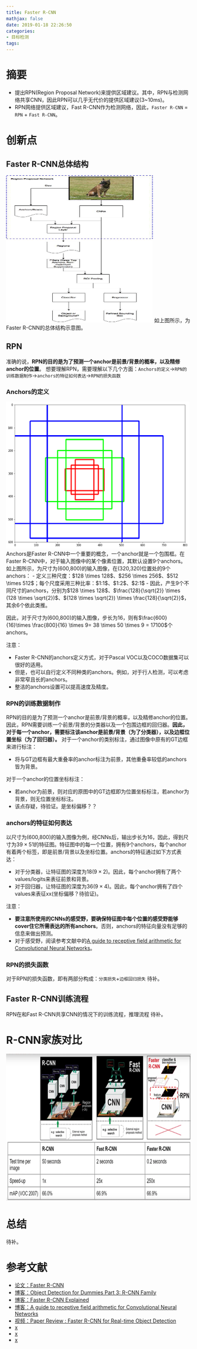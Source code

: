 ```yaml
---
title: Faster R-CNN
mathjax: false
date: 2019-01-18 22:26:50
categories: 
- 目标检测
tags:
---
```


# 摘要

- 提出RPN(Region Proposal Network)来提供区域建议。其中，RPN与检测网络共享CNN，因此RPN可以几乎无代价的提供区域建议(3~10ms)。
- RPN网络提供区域建议，Fast R-CNN作为检测网络，因此，`Faster R-CNN` = `RPN` + `Fast R-CNN`。

<!-- more -->

# 创新点
## Faster R-CNN总体结构

<img src="/images/Faster R-CNN/1.jpeg"  width = "400" height = "400"/>
如上图所示，为Faster R-CNN的总体结构示意图。

## RPN
准确的说，**RPN的目的是为了预测一个anchor是前景/背景的概率，以及精修anchor的位置**。
想要理解RPN，需要理解以下几个方面：`Anchors的定义`->`RPN的训练数据制作`->`anchors的特征如何表达`->`RPN的损失函数`

### Anchors的定义
<img src="/images/Faster R-CNN/2.png"  width = "500" height = "400"/>
Anchors是Faster R-CNN中一个重要的概念，一个anchor就是一个包围框。在Faster R-CNN中，对于输入图像中的某个像素位置，其默认设置9个anchors。
如上图所示，为尺寸为(600,800)的输入图像，在(320,320)位置处的9个anchors：
- 定义三种尺度：$128 \times 128$、$256 \times 256$、$512 \times 512$；每个尺度采用三种比率：$1:1$、$1:2$、$2:1$
- 因此，产生9个不同尺寸的anchors，分别为$128 \times 128$、$\frac{128}{\sqrt{2}} \times (128 \times \sqrt{2})$、$(128 \times \sqrt{2}) \times \frac{128}{\sqrt{2}}$，其余6个依此类推。

因此，对于尺寸为(600,800)的输入图像，步长为16，则有$\frac{600}{16}\times \frac{800}{16} \times 9= 38 \times 50 \times 9 = 17100$个anchors。

注意：
- Faster R-CNN的anchors定义方式，对于Pascal VOC以及COCO数据集可以很好的适用。
- 但是，也可以自行定义不同种类的anchors。例如，对于行人检测，可以考虑非常窄且长的anchors。
- 整洁的anchors设置可以提高速度及精度。

### RPN的训练数据制作
RPN的目的是为了预测一个anchor是前景/背景的概率，以及精修anchor的位置。因此，RPN需要训练一个前景/背景的分类器以及一个包围边框的回归器。**因此，对于每一个anchor，需要标注该anchor是前景/背景（为了分类器），以及边框位置坐标（为了回归器）。**
对于一个anchor的类别标注，通过图像中原有的GT边框来进行标注：
- 将与GT边框有最大重叠率的anchor标注为前景，其他重叠率较低的anchors皆为背景。

对于一个anchor的位置坐标标注：
- 若anchor为前景，则对应的原图中的GT边框即为位置坐标标注，若anchor为背景，则无位置坐标标注。
- 该点存疑，待验证。是坐标偏移？？

### anchors的特征如何表达
以尺寸为(600,800)的输入图像为例，经CNNs后，输出步长为16，因此，得到尺寸为$39\times51$的特征图。特征图中的每一个位置，拥有9个anchors，每个anchor有着两个标签，即是前景/背景以及坐标位置。anchors的特征通过如下方式表达：
- 对于分类器，让特征图的深度为18($9\times2$)。因此，每个anchor拥有了两个values/logits来表征前景和背景。
- 对于回归器，让特征图的深度为36($9\times4$)。因此，每个anchor拥有了四个values来表征xx(坐标偏移？待验证)。

注意：
- **要注意所使用的CNNs的感受野，要确保特征图中每个位置的感受野能够cover住它所需表达的所有anchors**。否则，anchors的特征向量没有足够的信息来做出预测。
- 对于感受野，阅读参考文献中的[A guide to receptive field arithmetic for Convolutional Neural Networks](https://medium.com/mlreview/a-guide-to-receptive-field-arithmetic-for-convolutional-neural-networks-e0f514068807)。

### RPN的损失函数
对于RPN的损失函数，即有两部分构成：`分类损失`+`边框回归损失`
待补。

## Faster R-CNN训练流程
RPN在和Fast R-CNN共享CNN的情况下的训练流程，推理流程
待补。

# R-CNN家族对比
<img src="/images/Faster R-CNN/3.png"  width = "800" height = "400"/>

# 总结
待补。

# 参考文献
- [论文：Faster R-CNN](http://openaccess.thecvf.com/content_iccv_2015/papers/Girshick_Fast_R-CNN_ICCV_2015_paper.pdf)
- [博客：Object Detection for Dummies Part 3: R-CNN Family](https://lilianweng.github.io/lil-log/2017/12/31/object-recognition-for-dummies-part-3.html#fast-r-cnn)
- [博客：Faster R-CNN Explained](https://medium.com/@smallfishbigsea/faster-r-cnn-explained-864d4fb7e3f8)
- [博客：A guide to receptive field arithmetic for Convolutional Neural Networks](https://medium.com/mlreview/a-guide-to-receptive-field-arithmetic-for-convolutional-neural-networks-e0f514068807)
- [视频：Paper Review : Faster R-CNN for Real-time Object Detection](https://www.youtube.com/playlist?list=PLkRkKTC6HZMzp28TxR_fJYZ-K8Yu3EQw0)
- [x](https://blog.csdn.net/u014380165/article/details/80379812)
- [x](https://towardsdatascience.com/fasterrcnn-explained-part-1-with-code-599c16568cff)
- [x](https://blog.csdn.net/lanran2/article/details/54376126)
 


